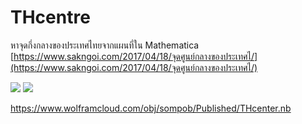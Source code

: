 # THcentre

หาจุดกึ่งกลางของประเทศไทยจากแผนที่ใน Mathematica 
[https://www.sakngoi.com/2017/04/18/จุดศูนย์กลางของประเทศไ/](https://www.sakngoi.com/2017/04/18/จุดศูนย์กลางของประเทศไ/)

![](http://www.sakngoi.com/wp-content/uploads/2017/04/thcentre4.png)
![](http://www.sakngoi.com/wp-content/uploads/2017/04/thcentre6.png)

https://www.wolframcloud.com/obj/sompob/Published/THcenter.nb

